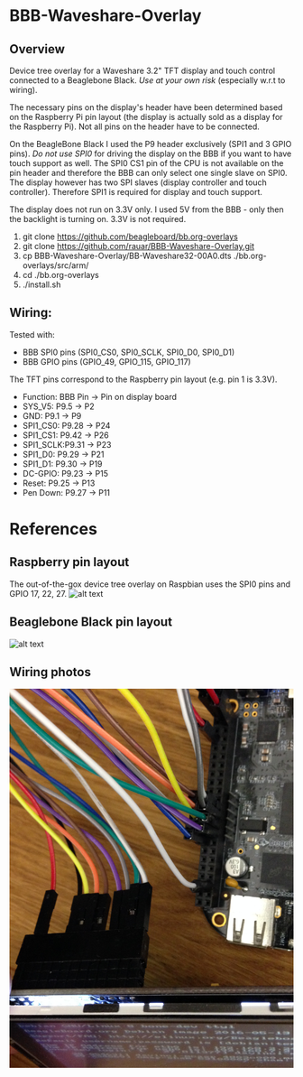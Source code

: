 # BBB-Waveshare-Overlay

## Overview

Device tree overlay for a Waveshare 3.2" TFT display and touch control connected to a Beaglebone Black. _Use at your own risk_ (especially w.r.t to wiring).

The necessary pins on the display's header have been determined based on the Raspberry Pi pin layout (the display is actually sold as a display for the Raspberry Pi). Not all pins on the header have to be connected.

On the BeagleBone Black I used the P9 header exclusively (SPI1 and 3 GPIO pins). _Do not use SPI0_ for driving the display on the BBB if you want to have touch support as well. The SPI0 CS1 pin of the CPU is not available on the pin header and therefore the BBB can only select one single slave on SPI0.  The display however has two SPI slaves (display controller and touch controller). Therefore SPI1 is required for display and touch support.

The display does not run on 3.3V only. I used 5V from the BBB - only then the backlight is turning on. 3.3V is not required.



1. git clone https://github.com/beagleboard/bb.org-overlays
2. git clone https://github.com/rauar/BBB-Waveshare-Overlay.git
3. cp BBB-Waveshare-Overlay/BB-Waveshare32-00A0.dts ./bb.org-overlays/src/arm/
4. cd ./bb.org-overlays
5. ./install.sh

## Wiring:

Tested with:

* BBB SPI0 pins (SPI0_CS0, SPI0_SCLK, SPI0_D0, SPI0_D1)
* BBB GPIO pins (GPIO_49, GPIO_115, GPIO_117)

The TFT pins correspond to the Raspberry pin layout (e.g. pin 1 is 3.3V).

* Function: BBB Pin -> Pin on display board
* SYS_V5:   P9.5  -> P2
* GND:      P9.1  -> P9
* SPI1_CS0: P9.28 -> P24
* SPI1_CS1: P9.42 -> P26
* SPI1_SCLK:P9.31 -> P23
* SPI1_D0:  P9.29 -> P21
* SPI1_D1:  P9.30 -> P19
* DC-GPIO:  P9.23 -> P15
* Reset:    P9.25 -> P13
* Pen Down: P9.27 -> P11

# References

## Raspberry pin layout
The out-of-the-gox device tree overlay on Raspbian uses the SPI0 pins and GPIO 17, 22, 27.
![alt text](https://az835927.vo.msecnd.net/sites/iot/Resources/images/PinMappings/RP2_Pinout.png "TFT pin mapping based on Raspberry Pi")

## Beaglebone Black pin layout
![alt text](http://rabbit-note.com/wp-content/uploads/2014/08/cape-headers.png "Beaglebone Black pin mapping")

## Wiring photos
![alt text](https://github.com/rauar/BBB-Waveshare-Overlay/blob/master/IMG_2635.JPG)


